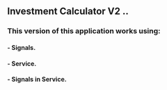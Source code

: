 ## Investment Calculator V2 ..

### This version of this application works using:

#### - Signals.

#### - Service.

#### - Signals in Service.
